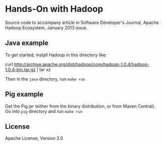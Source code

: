 # Hands-On with Hadoop

Source code to accompany article in Software Developer's Journal, Apache Hadoop Ecosystem, January 2013 issue.

## Java example

To get started, install Hadoop in this directory like:

   curl http://archive.apache.org/dist/hadoop/core/hadoop-1.0.4/hadoop-1.0.4-bin.tar.gz | tar xz 

Then in the `java` directory, run `make run`  

## Pig example

Get the Pig jar (either from the binary distribution, or from Maven Central). Go into `pig` directory
and run `make run`

## License

Apache License, Version 2.0
